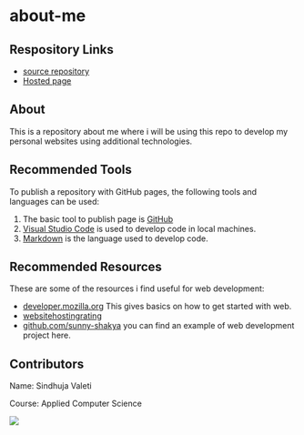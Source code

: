 # about-me
## Respository Links
- [source repository](https://github.com/Sindhujav18/about-me)
- [Hosted page](https://sindhujav18.github.io/about-me/)
## About
This is a repository about me where i will be using this repo to develop my personal websites using additional technologies.
## Recommended Tools
To publish a repository with GitHub pages, the following tools and languages can be used:
1. The basic tool to publish page is [GitHub](https://github.com)
2. [Visual Studio Code](https://code.visualstudio.com/) is used to develop code in local machines.
3. [Markdown](https://github.com/ssimpkin/getting-started-with-markdown) is the language used to develop code.
## Recommended Resources
These are some of the resources i find useful for web development:

- [developer.mozilla.org](https://developer.mozilla.org/en-US/docs/Learn/Getting_started_with_the_web) This gives basics on how to get started with web.
- [websitehostingrating](https://www.websitehostingrating.com/top-100-web-development-resources/)
- [github.com/sunny-shakya](https://github.com/sunny-shakya/Web_devlopment_project) you can find an example of web development project here.
## Contributors
Name: Sindhuja Valeti

Course: Applied Computer Science


![](https://images.firstpost.com/fpimages/1200x800/fixed/jpg/2019/07/Kane-Williamson-PC-380.jpg)



